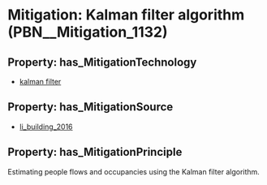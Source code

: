 # Mitigation: __Kalman filter algorithm__ (PBN__Mitigation_1132)

## Property: has_MitigationTechnology

* [kalman filter](../Technology/PBN__Technology_3677)

## Property: has_MitigationSource

* [li_building_2016](../Article/PBN__Article_29)

## Property: has_MitigationPrinciple

Estimating people flows and occupancies using the Kalman filter algorithm.

